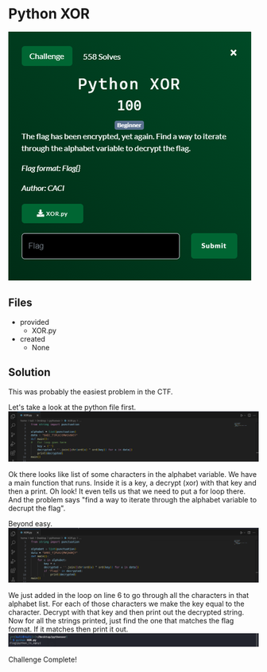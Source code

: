 # Python XOR
![](images/problem.PNG)

## Files
- provided
    - XOR.py
- created
    - None

## Solution
This was probably the easiest problem in the CTF.

Let's take a look at the python file first.
![](images/ss_00.PNG)

Ok there looks like list of some characters in the alphabet variable.  We have a main function that runs.  Inside it is a key, a decrypt (xor) with that key and then a print.  Oh look!  It even tells us that we need to put a for loop there.  And the problem says "find a way to iterate through the alphabet variable to decrupt the flag".


Beyond easy.
![](images/ss_01.PNG)

We just added in the loop on line 6 to go through all the characters in that alphabet list.  For each of those characters we make the key equal to the character.  Decrypt with that key and then print out the decrypted string.  Now for all the strings printed, just find the one that matches the flag format.  If it matches then print it out.
![](images/ss_02.PNG)

Challenge Complete!
